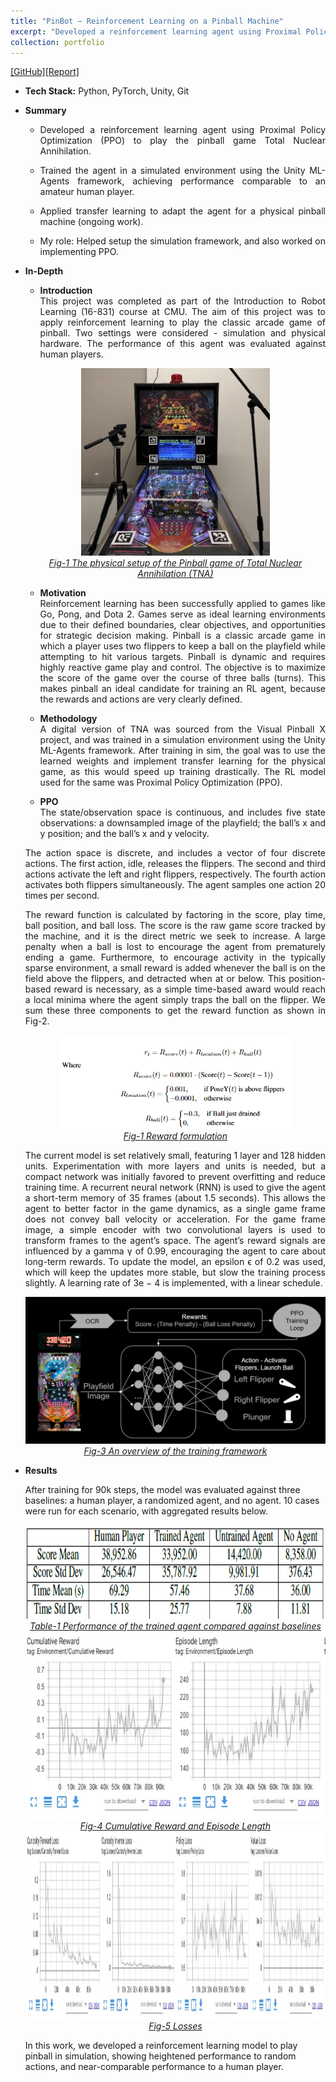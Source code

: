 ```yaml
---
title: "PinBot – Reinforcement Learning on a Pinball Machine"
excerpt: "Developed a reinforcement learning agent using Proximal Policy Optimization (PPO) to play the pinball game Total Nuclear Annihilation. <br/><img src='/images/tna.png' style='width:250;height:150;'>"
collection: portfolio
---
```


[[GitHub]](https://github.com/RichaaM/Pinbot)[[Report]](http://sahiltchaudhary.github.io/files/IRL_Final_Project_Report.pdf)

* <b>Tech Stack:</b> Python, PyTorch, Unity, Git
* <b> Summary </b>
    -  <p style="text-align: justify;">Developed a reinforcement learning agent using Proximal Policy Optimization (PPO) to play the pinball game Total Nuclear Annihilation.</p>
    -  <p style="text-align: justify;">Trained the agent in a simulated environment using the Unity ML-Agents framework, achieving performance comparable to an amateur human player.</p>
    -  <p style="text-align: justify;">Applied transfer learning to adapt the agent for a physical pinball machine (ongoing work).</p>
    -  <p style="text-align: justify;">My role: Helped setup the simulation framework, and also worked on implementing PPO.</p>

* <b>In-Depth</b>
    *  <p style="text-align: justify;"><b>Introduction</b><br>This project was completed as part of the Introduction to Robot Learning (16-831) course at CMU. The aim of this project was to apply reinforcement learning to play the classic arcade game of pinball. Two settings were considered - simulation and physical hardware. The performance of this agent was evaluated against human players.</p>

    <div style="text-align:center">
    <img src="/images/tna.png" alt="tna" style="width:500;height:300px;">
    </div>
    <figcaption style="text-align: center;"><u><em>Fig-1 The physical setup of the Pinball game of Total Nuclear Annihilation (TNA)</em></u></figcaption>
  
    * <p style="text-align: justify;"><b>Motivation</b><br>Reinforcement learning has been successfully applied to games like Go, Pong, and Dota 2. Games serve as ideal learning environments due to their defined boundaries, clear objectives, and opportunities for strategic decision making. Pinball is a classic arcade game in which a player uses two flippers to keep a ball on the playfield while attempting to hit various targets. Pinball is dynamic and requires highly reactive game play and control. The objective is to maximize the score of the game over the course of three balls (turns). This makes pinball an ideal candidate for training an RL agent, because the rewards and actions are very clearly defined.</p>

    * <p style="text-align: justify;"><b>Methodology</b><br>A digital version of TNA was sourced from the Visual Pinball X project, and was trained in a simulation environment using the Unity ML-Agents framework. After training in sim, the goal was to use the learned weights and implement transfer learning for the physical game, as this would speed up training drastically. The RL model used for the same was Proximal Policy Optimization (PPO).</p>

    * <p style="text-align: justify;"><b>PPO</b><br>The state/observation space is continuous, and includes five state observations: a downsampled image of the playfield; the ball’s x and y position; and the ball’s x and y velocity.</p> 
    
    <p style="text-align: justify;">The action space is discrete, and includes a vector of four discrete actions. The first action, idle, releases the flippers. The second and third actions activate the left and right flippers, respectively. The fourth action activates both flippers simultaneously. The agent samples one action 20 times per second.</p>
    
    <p style="text-align: justify;">The reward function is calculated by factoring in the score, play time, ball position, and ball loss. The score is the raw game score tracked by the machine, and it is the direct metric we seek to increase. A large penalty when a ball is lost to encourage the agent from prematurely ending a game. Furthermore, to encourage activity in the typically sparse environment, a small reward is added whenever the ball is on the field above the flippers, and detracted when at or below. This position-based reward is necessary, as a simple time-based award would reach a local minima where the agent simply traps the ball on the flipper. We sum these three components to get the reward function as shown in Fig-2.</p>

    <div style="text-align:center">
    <img src="/images/reward_formulation.png" alt="reward" style="width:250;height:150px;">
    </div>
    <figcaption style="text-align: center;"><u><em>Fig-1 Reward formulation</em></u></figcaption>

    <p style="text-align: justify;">The current model is set relatively small, featuring 1 layer and 128 hidden units. Experimentation with more layers and units is needed, but a compact network was initially favored to prevent overfitting and reduce training time. A recurrent neural network (RNN) is used to give the agent a short-term memory of 35 frames (about 1.5 seconds). This allows the agent to better factor in the game dynamics, as a single game frame does not convey ball velocity or acceleration. For the game frame image, a simple encoder with two convolutional layers is used to transform frames to the agent’s space. The agent’s reward signals are influenced by a gamma γ of 0.99, encouraging the agent to care about long-term rewards. To update the model, an epsilon ϵ of 0.2 was used, which will keep the updates more stable, but slow the training process slightly. A learning rate of 3e − 4 is implemented, with a linear schedule.</p>

    <div style="text-align:center">
    <img src="/images/training_framework.png" alt="training" style="width:300;height:600;">
    </div>
    <figcaption style="text-align: center;"><u><em>Fig-3 An overview of the training framework</em></u></figcaption>

* <b>Results</b>
    <p>After training for 90k steps, the model was evaluated against three baselines: a human player, a randomized agent, and no agent. 10 cases were run for each scenario, with aggregated results below.</p>

    <div style="text-align:center">
    <img src="/images/training_results.png" alt="results" style="width:600px;height:150px;">
    </div>
    <figcaption style="text-align: center;"><u><em>Table-1 Performance of the trained agent compared against baselines</em></u></figcaption>

    <div style="text-align:center">
    <img src="/images/cumrew_eplen.png" alt="cumrew_eplen" style="width:700px;height:300px;">
    </div>
    <figcaption style="text-align: center;"><u><em>Fig-4 Cumulative Reward and Episode Length</em></u></figcaption>

    <div style="text-align:center">
    <img src="/images/rl_losses.png" alt="losses" style="width:1000px;height:300px;">
    </div>
    <figcaption style="text-align: center;"><u><em>Fig-5 Losses</em></u></figcaption>

    <p>In this work, we developed a reinforcement learning model to play pinball in simulation, showing heightened performance to random actions, and near-comparable performance to a human player.</p>